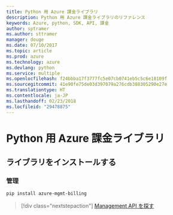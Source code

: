 ```yaml
---
title: Python 用 Azure 課金ライブラリ
description: Python 用 Azure 課金ライブラリのリファレンス
keywords: Azure, python, SDK, API, 課金
author: sptramer
ms.author: sttramer
manager: douge
ms.date: 07/10/2017
ms.topic: article
ms.prod: azure
ms.technology: azure
ms.devlang: python
ms.service: multiple
ms.openlocfilehash: f24bbba17f3777fc5e07cb0741eb5c5c6e18109f
ms.sourcegitcommit: 41e90fe75de03d397079a276cdb388305290e27e
ms.translationtype: HT
ms.contentlocale: ja-JP
ms.lasthandoff: 02/23/2018
ms.locfileid: "29478875"
---
```

# <a name="azure-billing-libraries-for-python"></a>Python 用 Azure 課金ライブラリ

## <a name="install-the-libraries"></a>ライブラリをインストールする


### <a name="management"></a>管理

```bash
pip install azure-mgmt-billing
```
> [!div class="nextstepaction"]
> [Management API を探す](/python/api/overview/azure/billing/management)
